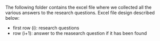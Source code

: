 The following folder contains the excel file where we collected all the various answers to the research questions.
Excel file design described below:
- first row (i): research questions
- row (i+1): answer to the reasearch question if it has been found 
